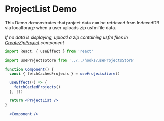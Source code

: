 # ProjectList Demo

This Demo demonstrates that project data can be retrieved from IndexedDB via localforage when a user uploads zip usfm file data.

_If no data is displaying, upload a zip containing usfm files in [CreateZipProject](#createzipproject) component_

```jsx
import React, { useEffect } from 'react'

import useProjectsStore from '../../hooks/useProjectsStore'

function Component() {
  const { fetchCachedProjects } = useProjectsStore()

  useEffect(() => {
    fetchCachedProjects()
  }, [])

  return <ProjectList />
}

  <Component />
```
